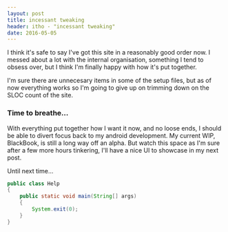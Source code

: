 ```yaml
---
layout: post
title: incessant tweaking
header: itho - "incessant tweaking"
date: 2016-05-05
---
```


I think it's safe to say I've got this site in a reasonably good order now.
I messed about a lot with the internal organisation, something I tend to obsess over, but I think I'm finally happy with how it's put together.

I'm sure there are unnecesary items in some of the setup files, but as of now everything works so I'm going to give up on trimming down on the SLOC count of the site.

### Time to breathe...

With everything put together how I want it now, and no loose ends, I should be able to divert focus back to my android development.
My current WIP, BlackBook, is still a long way off an alpha. But watch this space as I'm sure after a few more hours tinkering, I'll have a nice UI to showcase in my next post.

Until next time...

```java
public class Help
{
    public static void main(String[] args)
    {
        System.exit(0);
    }
}
```
